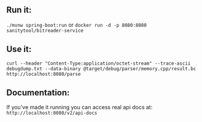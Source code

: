 ## Run it:
`./mvnw spring-boot:run` or `docker run -d -p 8080:8080 sanitytool/bitreader-service`
## Use it:
`curl --header "Content-Type:application/octet-stream" --trace-ascii debugdump.txt --data-binary @target/debug/parser/memory.cpp/result.bc http://localhost:8080/parse`
## Documentation:
If you've made it running you can access real api docs at: `http://localhost:8080/v2/api-docs`